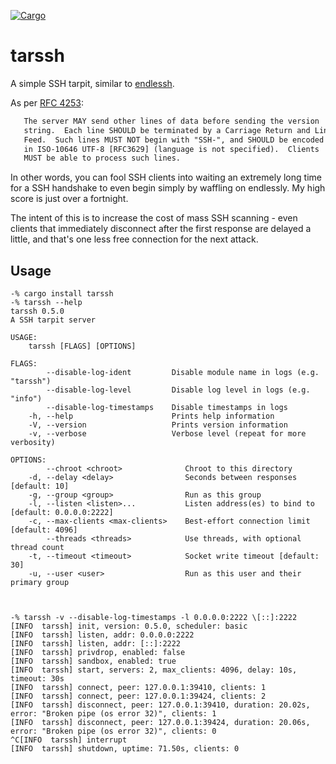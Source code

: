 [![Cargo](https://img.shields.io/crates/v/tarssh.svg)][crate]

# tarssh

A simple SSH tarpit, similar to [endlessh](https://nullprogram.com/blog/2019/03/22/).

As per [RFC 4253](https://tools.ietf.org/html/rfc4253#page-4):

```txt
   The server MAY send other lines of data before sending the version
   string.  Each line SHOULD be terminated by a Carriage Return and Line
   Feed.  Such lines MUST NOT begin with "SSH-", and SHOULD be encoded
   in ISO-10646 UTF-8 [RFC3629] (language is not specified).  Clients
   MUST be able to process such lines.
```

In other words, you can fool SSH clients into waiting an extremely long time for
a SSH handshake to even begin simply by waffling on endlessly.  My high score is
just over a fortnight.

The intent of this is to increase the cost of mass SSH scanning - even clients
that immediately disconnect after the first response are delayed a little, and
that's one less free connection for the next attack.

## Usage

```console
-% cargo install tarssh
-% tarssh --help
tarssh 0.5.0
A SSH tarpit server

USAGE:
    tarssh [FLAGS] [OPTIONS]

FLAGS:
        --disable-log-ident         Disable module name in logs (e.g. "tarssh")
        --disable-log-level         Disable log level in logs (e.g. "info")
        --disable-log-timestamps    Disable timestamps in logs
    -h, --help                      Prints help information
    -V, --version                   Prints version information
    -v, --verbose                   Verbose level (repeat for more verbosity)

OPTIONS:
        --chroot <chroot>              Chroot to this directory
    -d, --delay <delay>                Seconds between responses [default: 10]
    -g, --group <group>                Run as this group
    -l, --listen <listen>...           Listen address(es) to bind to [default: 0.0.0.0:2222]
    -c, --max-clients <max-clients>    Best-effort connection limit [default: 4096]
        --threads <threads>            Use threads, with optional thread count
    -t, --timeout <timeout>            Socket write timeout [default: 30]
    -u, --user <user>                  Run as this user and their primary group



-% tarssh -v --disable-log-timestamps -l 0.0.0.0:2222 \[::]:2222
[INFO  tarssh] init, version: 0.5.0, scheduler: basic
[INFO  tarssh] listen, addr: 0.0.0.0:2222
[INFO  tarssh] listen, addr: [::]:2222
[INFO  tarssh] privdrop, enabled: false
[INFO  tarssh] sandbox, enabled: true
[INFO  tarssh] start, servers: 2, max_clients: 4096, delay: 10s, timeout: 30s
[INFO  tarssh] connect, peer: 127.0.0.1:39410, clients: 1
[INFO  tarssh] connect, peer: 127.0.0.1:39424, clients: 2
[INFO  tarssh] disconnect, peer: 127.0.0.1:39410, duration: 20.02s, error: "Broken pipe (os error 32)", clients: 1
[INFO  tarssh] disconnect, peer: 127.0.0.1:39424, duration: 20.06s, error: "Broken pipe (os error 32)", clients: 0
^C[INFO  tarssh] interrupt
[INFO  tarssh] shutdown, uptime: 71.50s, clients: 0
```

[Tokio]: https://tokio.rs
[rusty-sandbox]: https://github.com/myfreeweb/rusty-sandbox
[privdrop]: https://crates.io/crates/privdrop
[crate]: https://crates.io/crates/tarssh
